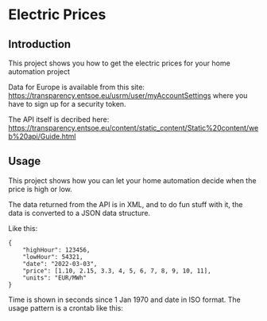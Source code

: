 # Electric Prices

## Introduction

This project shows you how to get the electric prices for your home automation project

Data for Europe is available from this site: https://transparency.entsoe.eu/usrm/user/myAccountSettings where you have to sign up for a security token.

The API itself is decribed here: https://transparency.entsoe.eu/content/static_content/Static%20content/web%20api/Guide.html

## Usage

This project shows how you can let your home automation decide when the price is high or low.

The data returned from the API is in XML, and to do fun stuff with it, the data is converted to a JSON data structure.

Like this: 
```
{
	"highHour": 123456,
	"lowHour": 54321,
	"date": "2022-03-03",
	"price": [1.10, 2.15, 3.3, 4, 5, 6, 7, 8, 9, 10, 11],
	"units": "EUR/MWh"
}
```
Time is shown in seconds since 1 Jan 1970 and date in ISO format. 
The usage pattern is a crontab like this:

